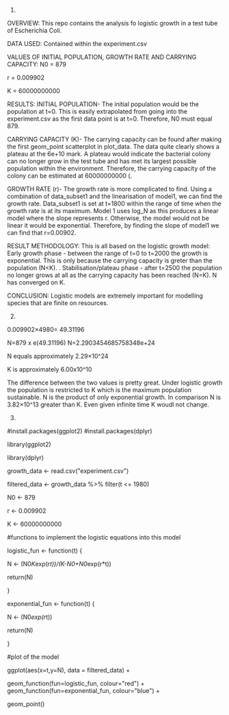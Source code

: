 1)
OVERVIEW:
  This repo contains the analysis fo logistic growth in a test tube of Escherichia Coli. 

DATA USED:
  Contained within the experiment.csv

VALUES OF INITIAL POPULATION, GROWTH RATE AND CARRYING CAPACITY:
  N0 = 879 
  
  r = 0.009902

  K = 60000000000

RESULTS:
INITIAL POPULATION-
  The initial population would be the population at t=0. This is easily extrapolated from going into the experiment.csv as the first data point is at t=0. Therefore, N0 must equal 879.

CARRYING CAPACITY (K)-
  The carrying capacity can be found after making the first geom_point scatterplot in plot_data. The data quite clearly shows a plateau at the 6e+10 mark. A plateau   would indicate the bacterial colony can no longer grow in the test tube and has met its largest possible population within the environment. Therefore, the carrying capacity of the colony can be estimated at 60000000000 (.

GROWTH RATE (r)-
  The growth rate is more complicated to find. Using a combination of data_subset1 and the linearisation of model1, we can find the growth rate. Data_subset1 is set at t=1800 within the range of time when the growth rate is at its maximum. Model 1 uses log_N as this produces a linear model where the slope represents r. Otherwise, the model would not be linear it would be exponential. Therefore, by finding the slope of model1 we can find that r=0.00902.

RESULT METHODOLOGY:
  This is all based on the logistic growth model:
  Early growth phase - between the range of t=0 to t=2000 the growth is exponential. This is only because the carrying capacity is greter than the population (N<K).
.  Stabilisation/plateau phase - after t=2500 the population no longer grows at all as the carrying capacity has been reached (N=K). N has converged on K.
  
CONCLUSION:
Logistic models are extremely important for modelling species that are finite on resources.

2)
0.009902×4980=
49.31196

N=879 x e(49.31196)
N=2.2903454685758348e+24

N equals approximately 2.29×10^24

K is approximately 6.00x10^10

The difference between the two values is pretty great. Under logistic growth the population is restricted to K which is the maximum population sustainable. N is the product of only exponential growth. In comparison N is 3.82×10^13 greater than K. Even given infinite time K woudl not change.

3)
 #install.packages(ggplot2)
#install.packages(dplyr)

library(ggplot2)

library(dplyr)

growth_data <- read.csv("experiment.csv")

filtered_data <- growth_data %>%
  filter(t <= 1980)


N0 <- 879 

r <- 0.009902 

K <- 60000000000 


#functions to implement the logistic equations into this model

logistic_fun <- function(t) {
  
  N <- (N0*K*exp(r*t))/(K-N0+N0*exp(r*t))
  
  return(N)
  
}


exponential_fun <- function(t) {
  
  N <- (N0*exp(r*t))
  
  return(N)
  
}

#plot of the model

ggplot(aes(x=t,y=N), data = filtered_data) +
  
  geom_function(fun=logistic_fun, colour="red") +
  geom_function(fun=exponential_fun, colour="blue") +
  
  geom_point()



